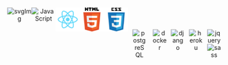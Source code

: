 <div align='center'>

[<img align="left" alt="svgImg" width="56px" src="https://img.icons8.com/color/96/000000/python.png"/>][Python Projects]


[<img align="left" alt="JavaScript" width="56px" src="https://img.icons8.com/color/96/000000/javascript.png"/>][JavaScript Projects]


<img align="left" alt="React" width="56px" src="https://raw.githubusercontent.com/github/explore/80688e429a7d4ef2fca1e82350fe8e3517d3494d/topics/react/react.png" />

<img align="left" alt="HTML5" width="56px" src="https://raw.githubusercontent.com/github/explore/80688e429a7d4ef2fca1e82350fe8e3517d3494d/topics/html/html.png" />

<img align="left" alt="CSS3" width="56px" src="https://raw.githubusercontent.com/github/explore/80688e429a7d4ef2fca1e82350fe8e3517d3494d/topics/css/css.png" />

<br>
<br>
<br>



<img align="left" alt="postgreSQL" width="32px" style="padding-left: 10px; padding-right:5px;" src="https://icongr.am/devicon/postgresql-original-wordmark.svg?size=32&color=currentColor" />

<!-- <img align="left" alt="sqlite" width="32px" style="padding-left: 10px;" src="assets/sqlite.png" /> -->

<img align="left" alt="docker" width="32px" style="padding-left: 10px;" src="https://icongr.am/devicon/docker-original-wordmark.svg?size=32&color=currentColor" />

<img align="left" alt="django" width="32px" style="padding-left: 10px;" src="https://icongr.am/devicon/django-original.svg?size=32&color=currentColor" />

<img align="left" alt="heroku" width="32px" style="padding-left: 10px;" src="https://icongr.am/devicon/heroku-original-wordmark.svg?size=32&color=currentColor" />

<img align="left" alt="jquery" width="32px" style="padding-left: 10px;" src="https://icongr.am/devicon/jquery-original-wordmark.svg?size=32&color=currentColor" />

<img align="left" alt="" width="32px" style="padding-left: 10px;" src="https://img.icons8.com/color/48/000000/bootstrap.png"/>

<img align="left" alt="sass" width="32px" style="padding-left: 10px;" src="https://icongr.am/devicon/sass-original.svg?size=32&color=currentColor" />

<img align="left" alt="" width="32px" style="padding-left: 10px;" src="https://img.icons8.com/color/48/000000/npm.png"/>

</div>


<img align="left" alt="" width="32px" style="padding-left: 10px;" src="" />
<img align="left" alt="" width="32px" style="padding-left: 10px;" src="" />
<img align="left" alt="" width="32px" style="padding-left: 10px;" src="" />

<!-- <img align="left" alt="node js" width="32px" src="https://icongr.am/devicon/nodejs-original.svg?size=32&color=currentColor" /> -->




<!-- #### [Python Projects](https://github.com/h-griffin?tab=repositories&q=&type=&language=python)

#### [JavaScript Projects](https://github.com/h-griffin?tab=repositories&q=&type=&language=javascript) -->



[Python Projects]: https://github.com/h-griffin?tab=repositories&q=&type=&language=python
[Javascript Projects]: https://github.com/h-griffin?tab=repositories&q=&type=&language=javascript]
[linkedin]: https://www.linkedin.com/in/h-griffin/
